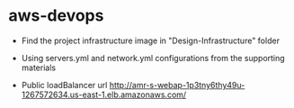 # aws-devops


- Find the project infrastructure image in "Design-Infrastructure" folder

- Using servers.yml and network.yml configurations from the supporting materials

- Public loadBalancer url http://amr-s-webap-1p3tny6thy49u-1267572634.us-east-1.elb.amazonaws.com/
